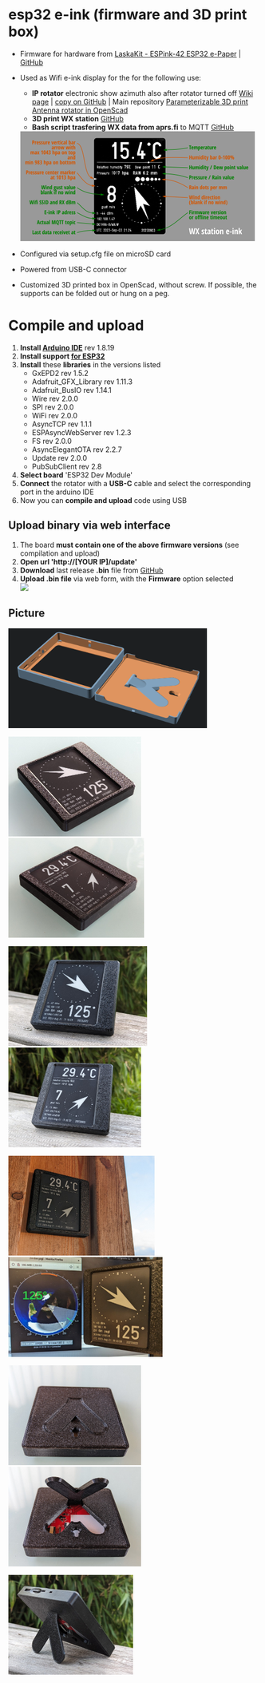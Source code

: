 # esp32 e-ink (firmware and 3D print box)
- Firmware for hardware from [LaskaKit - ESPink-42 ESP32 e-Paper](https://www.laskakit.cz/laskakit-espink-42-esp32-e-paper-pcb-antenna/) | [GitHub](https://github.com/LaskaKit/ESPink-42)
- Used as Wifi e-ink display for the for the following use:
  - **IP rotator** electronic show azimuth also after rotator turned off [Wiki page](https://remoteqth.com/w/doku.php?id=simple_rotator_interface_v) | [copy on GitHub](https://github.com/ok1hra/IP-rotator/blob/main/Assembly-manual.md) | Main repository [Parameterizable 3D print Antenna rotator in OpenScad](https://github.com/ok1hra/Parameterizable-3D-print-Antenna-rotator-in-OpenScad)
  - **3D print WX station** [GitHub](https://github.com/ok1hra/3D-print-WX-station)
  - **Bash script trasfering WX data from aprs.fi** to MQTT [GitHub](https://github.com/ok1hra/esp32-e-ink/aprsfi2mqtt)
    
  <img src="https://raw.githubusercontent.com/ok1hra/esp32-e-ink/main/img/wx-station-display.png" height="220">
- Configured via setup.cfg file on microSD card
- Powered from USB-C connector
- Customized 3D printed box in OpenScad, without screw. If possible, the supports can be folded out or hung on a peg.

# Compile and upload
1.  **Install [Arduino IDE](https://www.arduino.cc/en/software)** rev 1.8.19
1.  **Install support [for ESP32](https://docs.espressif.com/projects/arduino-esp32/en/latest/installing.html)**
1.  **Install** these **libraries** in the versions listed
	* GxEPD2 rev 1.5.2
	* Adafruit_GFX_Library rev 1.11.3
	* Adafruit_BusIO rev 1.14.1
	* Wire rev 2.0.0
	* SPI rev 2.0.0
	* WiFi rev 2.0.0
	* AsyncTCP rev 1.1.1
	* ESPAsyncWebServer rev 1.2.3
	* FS rev 2.0.0
	* AsyncElegantOTA rev 2.2.7
	* Update rev 2.0.0
	* PubSubClient rev 2.8
1. **Select board** 'ESP32 Dev Module'
1. **Connect** the rotator with a **USB-C** cable and select the corresponding port in the arduino IDE
1. Now you can **compile and upload** code using USB

## Upload binary via web interface
1.  The board **must contain one of the above firmware versions** (see compilation and upload)
2.  **Open url 'http://[YOUR IP]/update'**
3.  **Download** last release **.bin** file from [GitHub](https://github.com/ok1hra/esp32-e-ink/releases)
4.  **Upload .bin file** via web form, with the **Firmware** option selected  
    <img src="https://raw.githubusercontent.com/ok1hra/IP-rotator/main/img/wiki-simple-rot-61.png" width="350">

## Picture

<img src="https://raw.githubusercontent.com/ok1hra/esp32-e-ink/main/img/rot6.png" height="200">

<img src="https://raw.githubusercontent.com/ok1hra/esp32-e-ink/main/img/rot7.jpg" height="200"><img src="https://raw.githubusercontent.com/ok1hra/esp32-e-ink/main/img/rot10.jpg" height="200">

<img src="https://raw.githubusercontent.com/ok1hra/esp32-e-ink/main/img/rot8.jpg" height="200"><img src="https://raw.githubusercontent.com/ok1hra/esp32-e-ink/main/img/rot12.jpg" height="200">

<img src="https://raw.githubusercontent.com/ok1hra/esp32-e-ink/main/img/rot11.jpg" height="200"><img src="https://raw.githubusercontent.com/ok1hra/esp32-e-ink/main/img/rot13.jpg" height="200">

<img src="https://raw.githubusercontent.com/ok1hra/esp32-e-ink/main/img/rot4.jpg" height="200"><img src="https://raw.githubusercontent.com/ok1hra/esp32-e-ink/main/img/rot5.jpg" height="200">

<img src="https://raw.githubusercontent.com/ok1hra/esp32-e-ink/main/img/rot9.jpg" height="200">
